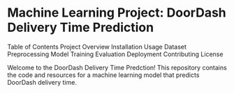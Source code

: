 # Machine Learning Project: DoorDash Delivery Time Prediction

Table of Contents
Project Overview
Installation
Usage
Dataset
Preprocessing
Model
Training
Evaluation
Deployment
Contributing
License

Welcome to the DoorDash Delivery Time Predction! This repository contains the code and resources for a machine learning model that predicts DoorDash delivery time.
